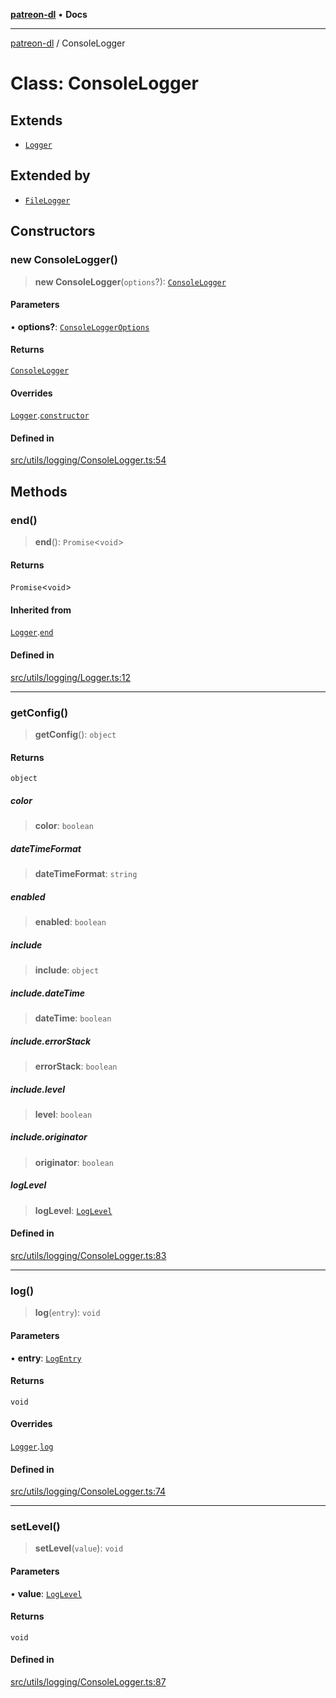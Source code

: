 [**patreon-dl**](../README.md) • **Docs**

***

[patreon-dl](../README.md) / ConsoleLogger

# Class: ConsoleLogger

## Extends

- [`Logger`](Logger.md)

## Extended by

- [`FileLogger`](FileLogger.md)

## Constructors

### new ConsoleLogger()

> **new ConsoleLogger**(`options`?): [`ConsoleLogger`](ConsoleLogger.md)

#### Parameters

• **options?**: [`ConsoleLoggerOptions`](../interfaces/ConsoleLoggerOptions.md)

#### Returns

[`ConsoleLogger`](ConsoleLogger.md)

#### Overrides

[`Logger`](Logger.md).[`constructor`](Logger.md#constructors)

#### Defined in

[src/utils/logging/ConsoleLogger.ts:54](https://github.com/patrickkfkan/patreon-dl/blob/3799c917b21e82ba47bd4fda974130f074846e4a/src/utils/logging/ConsoleLogger.ts#L54)

## Methods

### end()

> **end**(): `Promise`\<`void`\>

#### Returns

`Promise`\<`void`\>

#### Inherited from

[`Logger`](Logger.md).[`end`](Logger.md#end)

#### Defined in

[src/utils/logging/Logger.ts:12](https://github.com/patrickkfkan/patreon-dl/blob/3799c917b21e82ba47bd4fda974130f074846e4a/src/utils/logging/Logger.ts#L12)

***

### getConfig()

> **getConfig**(): `object`

#### Returns

`object`

##### color

> **color**: `boolean`

##### dateTimeFormat

> **dateTimeFormat**: `string`

##### enabled

> **enabled**: `boolean`

##### include

> **include**: `object`

##### include.dateTime

> **dateTime**: `boolean`

##### include.errorStack

> **errorStack**: `boolean`

##### include.level

> **level**: `boolean`

##### include.originator

> **originator**: `boolean`

##### logLevel

> **logLevel**: [`LogLevel`](../type-aliases/LogLevel.md)

#### Defined in

[src/utils/logging/ConsoleLogger.ts:83](https://github.com/patrickkfkan/patreon-dl/blob/3799c917b21e82ba47bd4fda974130f074846e4a/src/utils/logging/ConsoleLogger.ts#L83)

***

### log()

> **log**(`entry`): `void`

#### Parameters

• **entry**: [`LogEntry`](../interfaces/LogEntry.md)

#### Returns

`void`

#### Overrides

[`Logger`](Logger.md).[`log`](Logger.md#log)

#### Defined in

[src/utils/logging/ConsoleLogger.ts:74](https://github.com/patrickkfkan/patreon-dl/blob/3799c917b21e82ba47bd4fda974130f074846e4a/src/utils/logging/ConsoleLogger.ts#L74)

***

### setLevel()

> **setLevel**(`value`): `void`

#### Parameters

• **value**: [`LogLevel`](../type-aliases/LogLevel.md)

#### Returns

`void`

#### Defined in

[src/utils/logging/ConsoleLogger.ts:87](https://github.com/patrickkfkan/patreon-dl/blob/3799c917b21e82ba47bd4fda974130f074846e4a/src/utils/logging/ConsoleLogger.ts#L87)
